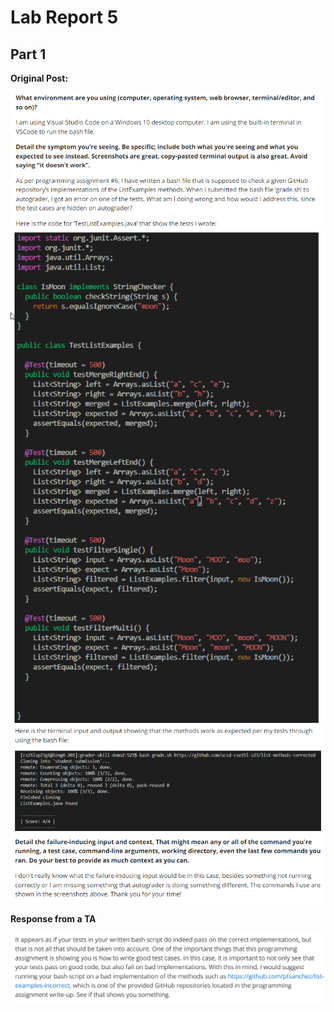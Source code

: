 # Lab Report 5

## Part 1

**Original Post:**

![Image](lab-report-5-img1.png)
![Image](lab-report-5-img2.png)
![Image](lab-report-5-img3.png)

**Response from a TA**

![Image](lab-report-5-img4.png)
